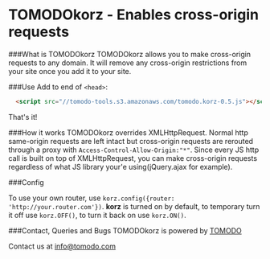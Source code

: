 TOMODOkorz - Enables cross-origin requests
==

###What is TOMODOkorz
TOMODOkorz allows you to make cross-origin requests to any domain. It will remove any cross-origin restrictions from your site once you add it to your site.

###Use
Add to end of ```<head>```:
```html
  <script src="//tomodo-tools.s3.amazonaws.com/tomodo.korz-0.5.js"></script>
```

That's it!

###How it works
TOMODOkorz overrides XMLHttpRequest. Normal http same-origin requests are left intact but cross-origin requests are rerouted through a proxy with ```Access-Control-Allow-Origin:"*"```.
Since every JS http call is built on top of XMLHttpRequest, you can make cross-origin requests regardless of what JS library your'e using(jQuery.ajax for example).

###Config

To use your own router, use ```korz.config({router: 'http://your.router.com'})```. **korz** is turned on by default, to temporary turn it off use ```korz.OFF()```, to turn it back on
use ```korz.ON()```.


###Contact, Queries and Bugs
TOMODOkorz is powered by [TOMODO](http://tomodo.com)

Contact us at info@tomodo.com

